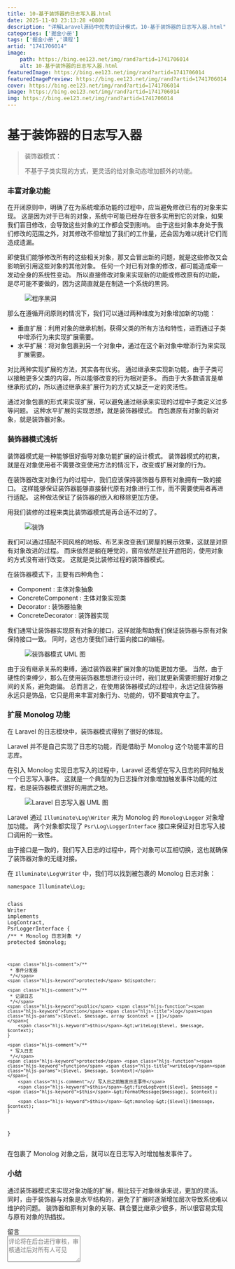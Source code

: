 ```yaml
---
title: 10-基于装饰器的日志写入器.html
date: 2025-11-03 23:13:28 +0800
description: "详解Laravel源码中优秀的设计模式，10-基于装饰器的日志写入器.html"
categories: ['掘金小册']
tags: ['掘金小册','课程']
artid: "1741706014"
image:
    path: https://bing.ee123.net/img/rand?artid=1741706014
    alt: 10-基于装饰器的日志写入器.html
featuredImage: https://bing.ee123.net/img/rand?artid=1741706014
featuredImagePreview: https://bing.ee123.net/img/rand?artid=1741706014
cover: https://bing.ee123.net/img/rand?artid=1741706014
image: https://bing.ee123.net/img/rand?artid=1741706014
img: https://bing.ee123.net/img/rand?artid=1741706014
---
```


<html><head><meta charset="utf-8"><meta http-equiv="X-UA-Compatible" content="IE=edge,chrome=1"><meta name="viewport" content="width=device-width,initial-scale=1,user-scalable=no,viewport-fit=cover"><meta name="google-site-verification" content="cCHsgG9ktuCTgWgYfqCJql8AeR4gAne4DTZqztPoirE"><meta name="apple-itunes-app" content="app-id=987739104"><meta name="baidu-site-verification" content="qiK2a1kcFc"><meta name="360-site-verification" content="4c3c7d57d59f0e1a308462fbc7fd7e51"><meta name="sogou_site_verification" content="c49WUDZczQ"><title data-vue-meta="true">详解 Laravel 源码中优秀的设计模式 - 有明 - 掘金小册</title><link rel="preload" href="https://b-gold-cdn.xitu.io/v3/static/js/manifest.060adf3290877312ec3f.js" as="script"><link rel="preload" href="https://b-gold-cdn.xitu.io/v3/static/js/vendor.e6fd81aa1499049a5bee.js" as="script"><link rel="preload" href="https://b-gold-cdn.xitu.io/v3/static/js/app.a99a1e8180beec940a3f.js" as="script"><link rel="preload" href="https://b-gold-cdn.xitu.io/v3/static/css/app.b796f2cb9b18ed584e56cf5802f4527d.css" as="style"><link rel="apple-touch-icon" sizes="180x180" href="https://b-gold-cdn.xitu.io/favicons/v2/apple-touch-icon.png"><link rel="icon" type="image/png" sizes="32x32" href="https://b-gold-cdn.xitu.io/favicons/v2/favicon-32x32.png"><link rel="icon" type="image/png" sizes="16x16" href="https://b-gold-cdn.xitu.io/favicons/v2/favicon-16x16.png"><link rel="manifest" href="https://b-gold-cdn.xitu.io/favicons/v2/manifest.json"><link rel="mask-icon" href="https://b-gold-cdn.xitu.io/favicons/v2/safari-pinned-tab.svg" color="#5bbad5"><link rel="shortcut icon" href="https://b-gold-cdn.xitu.io/favicons/v2/favicon.ico"><meta name="msapplication-config" content="https://b-gold-cdn.xitu.io/favicons/v2/browserconfig.xml"><meta name="theme-color" content="#ffffff"><link rel="search" title="掘金" href="https://b-gold-cdn.xitu.io/conf/search.xml" type="application/opensearchdescription+xml"><link rel="stylesheet" href="https://b-gold-cdn.xitu.io/ionicons/2.0.1/css/ionicons.min.css"><link rel="stylesheet" href="https://b-gold-cdn.xitu.io/asset/fw-icon/1.0.9/iconfont.css"><link href="https://b-gold-cdn.xitu.io/v3/static/css/app.b796f2cb9b18ed584e56cf5802f4527d.css" rel="stylesheet"><script src="https://www.googletagmanager.com/gtag/js?id=UA-93217128-6"></script><script async="" src="https://hm.baidu.com/hm.js?93bbd335a208870aa1f296bcd6842e5e"></script><script async="" src="//www.google-analytics.com/analytics.js"></script><script type="text/javascript" async="" src="https://assets.growingio.com/vds.js"></script><script type="text/javascript" charset="utf-8" async="" src="https://b-gold-cdn.xitu.io/v3/static/js/8.6975c7d55979d107f394.js"></script><meta data-vmid="keywords" name="keywords" content="掘金,稀土,Vue.js,微信小程序,Kotlin,RxJava,React Native,Wireshark,敏捷开发,Bootstrap,OKHttp,正则表达式,WebGL,Webpack,Docker,MVVM" data-vue-meta="true"><meta data-vmid="description" name="description" content="掘金是一个帮助开发者成长的社区，是给开发者用的 Hacker News，给设计师用的 Designer News，和给产品经理用的 Medium。掘金的技术文章由稀土上聚集的技术大牛和极客共同编辑为你筛选出最优质的干货，其中包括：Android、iOS、前端、后端等方面的内容。用户每天都可以在这里找到技术世界的头条内容。与此同时，掘金内还有沸点、掘金翻译计划、线下活动、专栏文章等内容。即使你是 GitHub、StackOverflow、开源中国的用户，我们相信你也可以在这里有所收获。" data-vue-meta="true"></head><body><div data-v-41acfafa="" data-v-decff8c4="" class="section-content"><div data-v-41acfafa="" class="section-page book-section-view"><div data-v-41acfafa="" class="entry-content article-content"><h1 class="heading" data-id="heading-0">基于装饰器的日志写入器</h1>
<blockquote>
<p>装饰器模式：</p>
<p>不基于子类实现的方式，更灵活的给对象动态增加额外的功能。</p>
</blockquote>
<h3 class="heading" data-id="heading-1">丰富对象功能</h3>
<p>在开闭原则中，明确了在为系统增添功能的过程中，应当避免修改已有的对象来实现。
这是因为对于已有的对象，系统中可能已经存在很多实用到它的对象，如果我们盲目修改，会导致这些对象的工作都会受到影响。
由于这些对象本身处于我们修改的范围之外，对其修改不但增加了我们的工作量，还会因为难以统计它们而造成遗漏。</p>
<p>即使我们能够修改所有的这些相关对象，那又会冒出新的问题，就是这些修改又会影响到引用这些对象的其他对象。
任何一个对已有对象的修改，都可能造成牵一发动全身的系统性变动。
所以直接修改对象来实现新的功能或修改原有的功能，是尽可能不要做的，因为这简直就是在制造一个系统的黑洞。</p>
<p></p><figure><img alt="程序黑洞" class="lazyload inited" data-src="https://user-gold-cdn.xitu.io/2018/1/6/160cc261d82b5452?imageView2/0/w/1280/h/960/format/webp/ignore-error/1" data-width="1200" data-height="300" src="https://user-gold-cdn.xitu.io/2018/1/6/160cc261d82b5452?imageView2/0/w/1280/h/960/format/webp/ignore-error/1"><figcaption></figcaption></figure><p></p>
<p>那么在遵循开闭原则的情况下，我们可以通过两种维度为对象增加新的功能：</p>
<ul>
<li>垂直扩展：利用对象的继承机制，获得父类的所有方法和特性，进而通过子类中增添行为来实现扩展需要。</li>
<li>水平扩展：将对象包裹到另一个对象中，通过在这个新对象中增添行为来实现扩展需要。</li>
</ul>
<p>对比两种实现扩展的方法，其实各有优劣。
通过继承来实现新功能，由于子类可以接触更多父类的内容，所以能够改变的行为相对更多。
而由于大多数语言是单继承形式的，所以通过继承来扩展行为的方式又缺乏一定的灵活性。</p>
<p>通过对象包裹的形式来实现扩展，可以避免通过继承来实现的过程中子类定义过多等问题。
这种水平扩展的实现思想，就是装饰器模式。
而包裹原有对象的新对象，就是装饰器对象。</p>
<h3 class="heading" data-id="heading-2">装饰器模式浅析</h3>
<p>装饰器模式是一种能够很好指导对象功能扩展的设计模式。
装饰器模式的初衷，就是在对象使用者不需要改变使用方法的情况下，改变或扩展对象的行为。</p>
<p>在装饰器改变对象行为的过程中，我们应该保持装饰器与原有对象拥有一致的接口。
这样能够保证装饰器能够直接替代原有对象进行工作，而不需要使用者再进行适配。
这种做法保证了装饰器的嵌入和移除更加方便。</p>
<p>用我们装修的过程来类比装饰器模式是再合适不过的了。</p>
<p></p><figure><img alt="装饰" class="lazyload inited" data-src="https://user-gold-cdn.xitu.io/2018/1/6/160cc26528e82fc3?imageView2/0/w/1280/h/960/format/webp/ignore-error/1" data-width="1200" data-height="400" src="https://user-gold-cdn.xitu.io/2018/1/6/160cc26528e82fc3?imageView2/0/w/1280/h/960/format/webp/ignore-error/1"><figcaption></figcaption></figure><p></p>
<p>我们可以通过搭配不同风格的地板、布艺来改变我们房屋的展示效果，这就是对原有对象改进的过程。
而床依然是躺在睡觉的，窗帘依然是拉开遮阳的，使用对象的方式没有进行改变。
这就是类比装修过程的装饰器模式。</p>
<p>在装饰器模式下，主要有四种角色：</p>
<ul>
<li>Component : 主体对象抽象</li>
<li>ConcreteComponent : 主体对象实现类</li>
<li>Decorator : 装饰器抽象</li>
<li>ConcreteDecorator : 装饰器实现</li>
</ul>
<p>我们通常让装饰器实现原有对象的接口，这样就能帮助我们保证装饰器与原有对象保持接口一致。
同时，这也方便我们进行面向接口的编程。</p>
<p></p><figure><img alt="装饰器模式 UML 图" class="lazyload inited" data-src="https://user-gold-cdn.xitu.io/2018/1/6/160cc268cb53a31a?imageView2/0/w/1280/h/960/format/webp/ignore-error/1" data-width="1280" data-height="499" src="https://user-gold-cdn.xitu.io/2018/1/6/160cc268cb53a31a?imageView2/0/w/1280/h/960/format/webp/ignore-error/1"><figcaption></figcaption></figure><p></p>
<p>由于没有继承关系的束缚，通过装饰器来扩展对象的功能更加方便。
当然，由于硬性的束缚少，那么在使用装饰器思想进行设计时，我们就更新需要把握好对象之间的关系，避免跑偏。
总而言之，在使用装饰器模式的过程中，永远记住装饰器永远只是饰品，它只是用来丰富对象行为、功能的，切不要喧宾夺主了。</p>
<h3 class="heading" data-id="heading-3">扩展 Monolog 功能</h3>
<p>在 Laravel 的日志模块中，装饰器模式得到了很好的体现。</p>
<p>Laravel 并不是自己实现了日志的功能，而是借助于 Monolog 这个功能丰富的日志库。</p>
<p>在引入 Monolog 实现日志写入的过程中，Laravel 还希望在写入日志的同时触发一个日志写入事件。
这就是一个典型的为日志操作对象增加触发事件功能的过程，也是装饰器模式很好的用武之地。</p>
<p></p><figure><img alt="Laravel 日志写入器 UML 图" class="lazyload inited" data-src="https://user-gold-cdn.xitu.io/2018/1/6/160cc26b974f31e7?imageView2/0/w/1280/h/960/format/webp/ignore-error/1" data-width="1280" data-height="430" src="https://user-gold-cdn.xitu.io/2018/1/6/160cc26b974f31e7?imageView2/0/w/1280/h/960/format/webp/ignore-error/1"><figcaption></figcaption></figure><p></p>
<p>Laravel 通过 <code>Illuminate\Log\Writer</code> 来为 Monolog 的 <code>Monolog\Logger</code> 对象增加功能。
两个对象都实现了 <code>Psr\Log\LoggerInterface</code> 接口来保证对日志写入接口调用的一致性。</p>
<p>由于接口是一致的，我们写入日志的过程中，两个对象可以互相切换，这也就确保了装饰器对象的无缝对接。</p>
<p>在 <code>Illuminate\Log\Writer</code> 中，我们可以找到被包裹的 Monolog 日志对象：</p>
<pre><code class="hljs php" lang="php"><span class="hljs-keyword">namespace</span> <span class="hljs-title">Illuminate</span>\<span class="hljs-title">Log</span>;

<span class="hljs-class"><span class="hljs-keyword">class</span> <span class="hljs-title">Writer</span> <span class="hljs-keyword">implements</span> <span class="hljs-title">LogContract</span>, <span class="hljs-title">PsrLoggerInterface</span>
</span>{
    <span class="hljs-comment">/**
     * Monolog 日志对象
     */</span>
    <span class="hljs-keyword">protected</span> $monolog;

    <span class="hljs-comment">/**
     * 事件分发器
     */</span>
    <span class="hljs-keyword">protected</span> $dispatcher;

    <span class="hljs-comment">/**
     * 记录日志
     */</span>
    <span class="hljs-keyword">public</span> <span class="hljs-function"><span class="hljs-keyword">function</span> <span class="hljs-title">log</span><span class="hljs-params">($level, $message, array $context = [])</span>
    </span>{
        <span class="hljs-keyword">$this</span>-&gt;writeLog($level, $message, $context);
    }

    <span class="hljs-comment">/**
     * 写入日志
     */</span>
    <span class="hljs-keyword">protected</span> <span class="hljs-function"><span class="hljs-keyword">function</span> <span class="hljs-title">writeLog</span><span class="hljs-params">($level, $message, $context)</span>
    </span>{
        <span class="hljs-comment">// 写入日之前触发日志事件</span>
        <span class="hljs-keyword">$this</span>-&gt;fireLogEvent($level, $message = <span class="hljs-keyword">$this</span>-&gt;formatMessage($message), $context);

        <span class="hljs-keyword">$this</span>-&gt;monolog-&gt;{$level}($message, $context);
    }
}
</code></pre><p>在包裹了 Monolog 对象之后，就可以在日志写入时增加触发事件了。</p>
<h3 class="heading" data-id="heading-4">小结</h3>
<p>通过装饰器模式来实现对象功能的扩展，相比较于对象继承来说，更加的灵活。
同时，由于装饰器与对象是水平结构的，避免了扩展时逐渐增加层次导致系统难以维护的问题。
装饰器和原有对象的关联、耦合要比继承少很多，所以很容易实现与原有对象的热插拔。</p>
</div><section data-v-41acfafa="" class="book-comments"><div data-v-41acfafa="" class="box-title">留言</div><div data-v-41acfafa="" class="comment-box"><div data-v-efcd2e56="" data-v-41acfafa="" class="comment-form comment-form" id="comment"><div data-v-b2db8566="" data-v-1b9df826="" data-v-efcd2e56="" data-src="https://avatars0.githubusercontent.com/u/8953279?v=4" class="lazy avatar avatar" title="" style="background-image: none;"></div><textarea data-v-efcd2e56="" placeholder="评论将在后台进行审核，审核通过后对所有人可见" class="content-input" style="overflow: hidden; overflow-wrap: break-word; height: 60px;"></textarea><div data-v-efcd2e56="" class="action-box" style="display: none;"><div data-v-54e3f196="" data-v-efcd2e56="" class="image-uploader image-uploader" style="display: none;"><input data-v-54e3f196="" type="file" class="input"><button data-v-54e3f196="" class="upload-btn"><i data-v-54e3f196="" class="icon ion-image"></i><span data-v-54e3f196="">上传图片</span></button></div><div data-v-efcd2e56="" class="submit-box"><span data-v-efcd2e56="" class="submit-text">Ctrl or ⌘ + Enter</span><button data-v-efcd2e56="" class="submit-btn">评论</button></div></div><!----></div></div><ul data-v-51163f89="" data-v-41acfafa="" st:block="commentList" class="comment-list comment-list"><!----></ul></section></div></div><!----><!----></body></html>